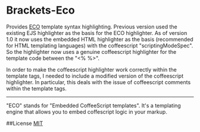Brackets-Eco
============

Provides [ECO](https://github.com/sstephenson/eco) template syntax highlighting. Previous version used the existing EJS highlighter as the basis for the ECO highlighter. As of version 1.0 it now uses the embedded HTML highlighter as the basis (recommended for HTML templating languages) with the coffeescript "scriptingModeSpec". So the highlighter now uses a genuine coffeescript highlighter for the template code between the "<% %>".

In order to make the coffeescript highlighter work correctly within the template tags, I needed to include a modified version of the coffeescript highlighter. In particular, this deals with the issue of coffeescript comments within the template tags.

---

"ECO" stands for "Embedded CoffeeScript templates". It's a templating engine that allows you to embed coffescript logic in your markup.

##License
[MIT](http://opensource.org/licenses/MIT)
